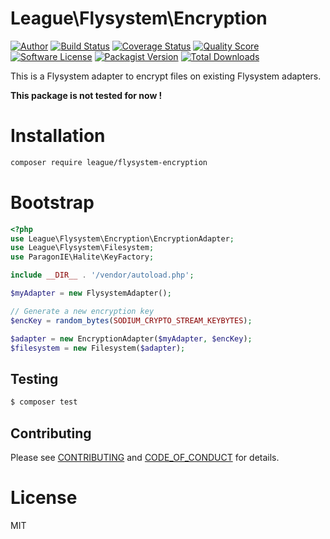 # League\Flysystem\Encryption

[![Author](http://img.shields.io/badge/author-@guillaume--ro--fr-blue.svg?style=flat-square)](https://github.com/guillaume-ro-fr)
[![Build Status](https://img.shields.io/travis/guillaume-ro-fr/flysystem-encryption/master.svg?style=flat-square)](https://travis-ci.org/guillaume-ro-fr/flysystem-encryption)
[![Coverage Status](https://img.shields.io/scrutinizer/coverage/g/guillaume-ro-fr/flysystem-encryption.svg?style=flat-square)](https://scrutinizer-ci.com/g/guillaume-ro-fr/flysystem-encryption)
[![Quality Score](https://img.shields.io/scrutinizer/g/guillaume-ro-fr/flysystem-encryption.svg?style=flat-square)](https://scrutinizer-ci.com/g/guillaume-ro-fr/flysystem-encryption)
[![Software License](https://img.shields.io/badge/license-MIT-brightgreen.svg?style=flat-square)](LICENSE)
[![Packagist Version](https://img.shields.io/packagist/v/league/flysystem-encryption.svg?style=flat-square)](https://packagist.org/packages/league/flysystem-encryption)
[![Total Downloads](https://img.shields.io/packagist/dt/league/flysystem-encryption.svg?style=flat-square)](https://packagist.org/packages/league/flysystem-encryption)

This is a Flysystem adapter to encrypt files on existing Flysystem adapters.

**This package is not tested for now !**

# Installation

```bash
composer require league/flysystem-encryption
```

# Bootstrap

``` php
<?php
use League\Flysystem\Encryption\EncryptionAdapter;
use League\Flysystem\Filesystem;
use ParagonIE\Halite\KeyFactory;

include __DIR__ . '/vendor/autoload.php';

$myAdapter = new FlysystemAdapter();

// Generate a new encryption key
$encKey = random_bytes(SODIUM_CRYPTO_STREAM_KEYBYTES);

$adapter = new EncryptionAdapter($myAdapter, $encKey);
$filesystem = new Filesystem($adapter);
```

## Testing

``` bash
$ composer test
```

## Contributing

Please see [CONTRIBUTING](CONTRIBUTING.md) and [CODE_OF_CONDUCT](CODE_OF_CONDUCT.md) for details.

# License

MIT

